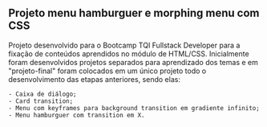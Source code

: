 ## Projeto menu hamburguer e morphing menu com CSS

Projeto desenvolvido para o Bootcamp TQI Fullstack Developer para a fixação de conteúdos aprendidos no módulo de HTML/CSS.
Inicialmente foram desenvolvidos projetos separados para aprendizado dos temas e em "projeto-final" foram colocados em um único projeto todo o desenvolvimento das etapas anteriores, sendo elas:

    - Caixa de diálogo;
    - Card transition;
    - Menu com keyframes para background transition em gradiente infinito;
    - Menu hamburguer com transition em X.
